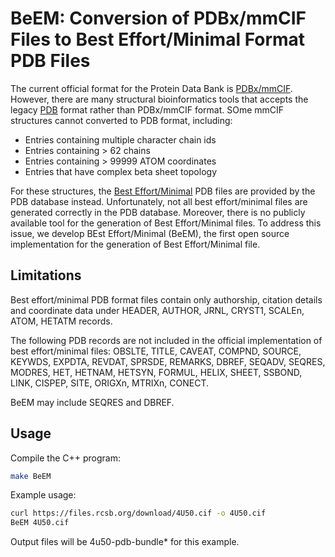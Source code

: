 # BeEM: Conversion of PDBx/mmCIF Files to Best Effort/Minimal Format PDB Files #

The current official format for the Protein Data Bank is [PDBx/mmCIF](https://mmcif.wwpdb.org/). However, there are many structural bioinformatics tools that accepts the legacy [PDB](http://www.wwpdb.org/documentation/file-format-content/format33/v3.3.html) format rather than PDBx/mmCIF format. SOme mmCIF structures cannot converted to PDB format, including:

* Entries containing multiple character chain ids
* Entries containing > 62 chains
* Entries containing > 99999 ATOM coordinates
* Entries that have complex beta sheet topology

For these structures, the [Best Effort/Minimal](https://www.rcsb.org/docs/general-help/structures-without-legacy-pdb-format-files) PDB files are provided by the PDB database instead. Unfortunately, not all best effort/minimal files are generated correctly in the PDB database. Moreover, there is no publicly available tool for the generation of Best Effort/Minimal files. To address this issue, we develop BEst Effort/Minimal (BeEM), the first open source implementation for the generation of Best Effort/Minimal file.

## Limitations ##
Best effort/minimal PDB format files contain only authorship, citation details and coordinate data under HEADER, AUTHOR, JRNL, CRYST1, SCALEn, ATOM, HETATM records.

The following PDB records are not included in the official implementation of best effort/minimal files: OBSLTE, TITLE, CAVEAT, COMPND, SOURCE, KEYWDS, EXPDTA, REVDAT, SPRSDE, REMARKS, DBREF, SEQADV, SEQRES, MODRES, HET, HETNAM, HETSYN, FORMUL, HELIX, SHEET, SSBOND, LINK, CISPEP, SITE, ORIGXn, MTRIXn, CONECT.

BeEM may include SEQRES and DBREF.

## Usage ##
Compile the C++ program:
```bash
make BeEM
```
Example usage:
```bash
curl https://files.rcsb.org/download/4U50.cif -o 4U50.cif
BeEM 4U50.cif
```
Output files will be 4u50-pdb-bundle* for this example.
